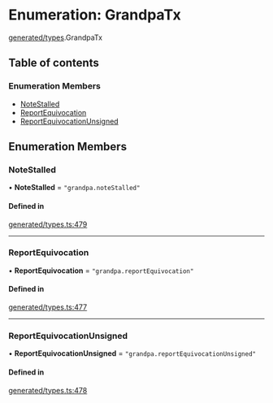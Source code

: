 # Enumeration: GrandpaTx

[generated/types](../wiki/generated.types).GrandpaTx

## Table of contents

### Enumeration Members

- [NoteStalled](../wiki/generated.types.GrandpaTx#notestalled)
- [ReportEquivocation](../wiki/generated.types.GrandpaTx#reportequivocation)
- [ReportEquivocationUnsigned](../wiki/generated.types.GrandpaTx#reportequivocationunsigned)

## Enumeration Members

### NoteStalled

• **NoteStalled** = ``"grandpa.noteStalled"``

#### Defined in

[generated/types.ts:479](https://github.com/PolymathNetwork/polymesh-sdk/blob/c37bc05d/src/generated/types.ts#L479)

___

### ReportEquivocation

• **ReportEquivocation** = ``"grandpa.reportEquivocation"``

#### Defined in

[generated/types.ts:477](https://github.com/PolymathNetwork/polymesh-sdk/blob/c37bc05d/src/generated/types.ts#L477)

___

### ReportEquivocationUnsigned

• **ReportEquivocationUnsigned** = ``"grandpa.reportEquivocationUnsigned"``

#### Defined in

[generated/types.ts:478](https://github.com/PolymathNetwork/polymesh-sdk/blob/c37bc05d/src/generated/types.ts#L478)
